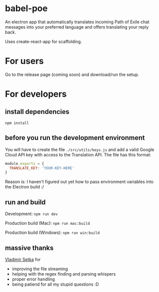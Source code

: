 # babel-poe

An electron app that automatically translates incoming Path of Exile chat messages into your preferred language and offers translating your reply back.

Uses create-react-app for scaffolding.

# For users

Go to the release page (coming soon) and download/run the setup.

# For developers

## install dependencies

`npm install`

## before you run the development environment

You will have to create the file `./src/utils/keys.js` and add a valid Google Cloud API key with access to the Translation API. The file has this format:

```JavaScript
module.exports = {
  TRANSLATE_KEY: 'YOUR-KEY-HERE'
}
```

Reason is: I haven't figured out yet how to pass environment variables into the Electron build :/

## run and build

Development: `npm run dev`

Production build (Mac): `npm run mac:build`

Production build (Windows): `npm run win:build`

## massive thanks

[Vladimir Setka](https://github.com/vsetka) for

- improving the file streaming
- helping with the regex finding and parsing whispers
- proper error handling
- being patiend for all my stupid questions :D
